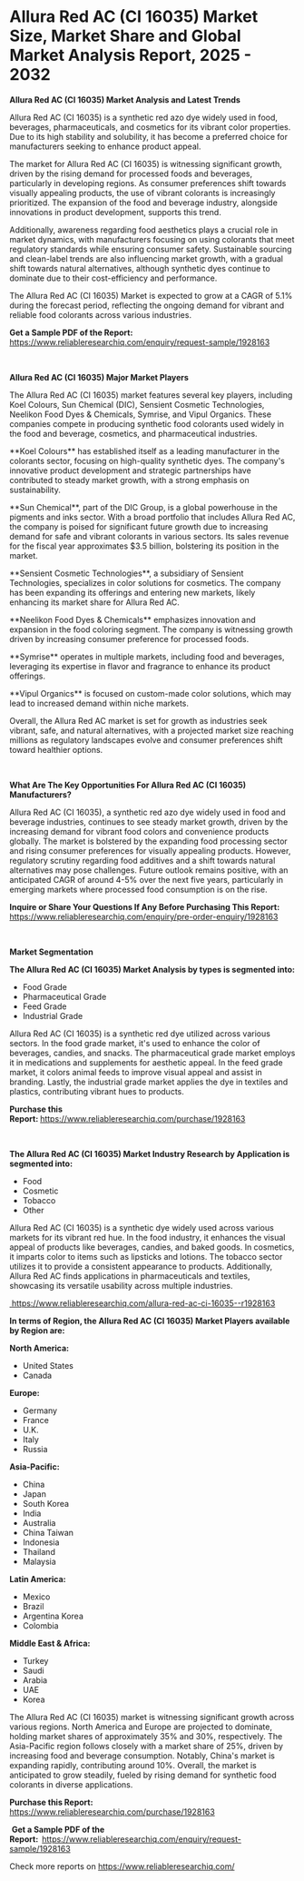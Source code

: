 <p><h1>Allura Red AC (CI 16035) Market Size, Market Share and Global Market Analysis Report, 2025 - 2032</h1></p><p><strong>Allura Red AC (CI 16035) Market Analysis and Latest Trends</strong></p>
<p><p>Allura Red AC (CI 16035) is a synthetic red azo dye widely used in food, beverages, pharmaceuticals, and cosmetics for its vibrant color properties. Due to its high stability and solubility, it has become a preferred choice for manufacturers seeking to enhance product appeal. </p><p>The market for Allura Red AC (CI 16035) is witnessing significant growth, driven by the rising demand for processed foods and beverages, particularly in developing regions. As consumer preferences shift towards visually appealing products, the use of vibrant colorants is increasingly prioritized. The expansion of the food and beverage industry, alongside innovations in product development, supports this trend.</p><p>Additionally, awareness regarding food aesthetics plays a crucial role in market dynamics, with manufacturers focusing on using colorants that meet regulatory standards while ensuring consumer safety. Sustainable sourcing and clean-label trends are also influencing market growth, with a gradual shift towards natural alternatives, although synthetic dyes continue to dominate due to their cost-efficiency and performance.</p><p>The Allura Red AC (CI 16035) Market is expected to grow at a CAGR of 5.1% during the forecast period, reflecting the ongoing demand for vibrant and reliable food colorants across various industries.</p></p>
<p><strong>Get a Sample PDF of the Report:&nbsp;</strong> <a href="https://www.reliableresearchiq.com/enquiry/request-sample/1928163?utm_campaign=120&utm_medium=2&utm_source=Github&utm_content=ia&utm_term=29032025&utm_id=allura-red-ac-ci-16035">https://www.reliableresearchiq.com/enquiry/request-sample/1928163</a></p>
<p>&nbsp;</p>
<p><strong>Allura Red AC (CI 16035) Major Market Players</strong></p>
<p><p>The Allura Red AC (CI 16035) market features several key players, including Koel Colours, Sun Chemical (DIC), Sensient Cosmetic Technologies, Neelikon Food Dyes & Chemicals, Symrise, and Vipul Organics. These companies compete in producing synthetic food colorants used widely in the food and beverage, cosmetics, and pharmaceutical industries.</p><p>**Koel Colours** has established itself as a leading manufacturer in the colorants sector, focusing on high-quality synthetic dyes. The company's innovative product development and strategic partnerships have contributed to steady market growth, with a strong emphasis on sustainability.</p><p>**Sun Chemical**, part of the DIC Group, is a global powerhouse in the pigments and inks sector. With a broad portfolio that includes Allura Red AC, the company is poised for significant future growth due to increasing demand for safe and vibrant colorants in various sectors. Its sales revenue for the fiscal year approximates $3.5 billion, bolstering its position in the market.</p><p>**Sensient Cosmetic Technologies**, a subsidiary of Sensient Technologies, specializes in color solutions for cosmetics. The company has been expanding its offerings and entering new markets, likely enhancing its market share for Allura Red AC. </p><p>**Neelikon Food Dyes & Chemicals** emphasizes innovation and expansion in the food coloring segment. The company is witnessing growth driven by increasing consumer preference for processed foods.</p><p>**Symrise** operates in multiple markets, including food and beverages, leveraging its expertise in flavor and fragrance to enhance its product offerings. </p><p>**Vipul Organics** is focused on custom-made color solutions, which may lead to increased demand within niche markets.</p><p>Overall, the Allura Red AC market is set for growth as industries seek vibrant, safe, and natural alternatives, with a projected market size reaching millions as regulatory landscapes evolve and consumer preferences shift toward healthier options.</p></p>
<p>&nbsp;</p>
<p><strong>What Are The Key Opportunities For Allura Red AC (CI 16035) Manufacturers?</strong></p>
<p><p>Allura Red AC (CI 16035), a synthetic red azo dye widely used in food and beverage industries, continues to see steady market growth, driven by the increasing demand for vibrant food colors and convenience products globally. The market is bolstered by the expanding food processing sector and rising consumer preferences for visually appealing products. However, regulatory scrutiny regarding food additives and a shift towards natural alternatives may pose challenges. Future outlook remains positive, with an anticipated CAGR of around 4-5% over the next five years, particularly in emerging markets where processed food consumption is on the rise.</p></p>
<p><strong>Inquire or Share Your Questions If Any Before Purchasing This Report:</strong> <a href="https://www.reliableresearchiq.com/enquiry/pre-order-enquiry/1928163?utm_campaign=120&utm_medium=2&utm_source=Github&utm_content=ia&utm_term=29032025&utm_id=allura-red-ac-ci-16035">https://www.reliableresearchiq.com/enquiry/pre-order-enquiry/1928163</a></p>
<p>&nbsp;</p>
<p><strong>Market Segmentation</strong></p>
<p><strong>The Allura Red AC (CI 16035) Market Analysis by types is segmented into:</strong></p>
<p><ul><li>Food Grade</li><li>Pharmaceutical Grade</li><li>Feed Grade</li><li>Industrial Grade</li></ul></p>
<p><p>Allura Red AC (CI 16035) is a synthetic red dye utilized across various sectors. In the food grade market, it's used to enhance the color of beverages, candies, and snacks. The pharmaceutical grade market employs it in medications and supplements for aesthetic appeal. In the feed grade market, it colors animal feeds to improve visual appeal and assist in branding. Lastly, the industrial grade market applies the dye in textiles and plastics, contributing vibrant hues to products.</p></p>
<p><strong>Purchase this Report:&nbsp;</strong><a href="https://www.reliableresearchiq.com/purchase/1928163?utm_campaign=120&utm_medium=2&utm_source=Github&utm_content=ia&utm_term=29032025&utm_id=allura-red-ac-ci-16035">https://www.reliableresearchiq.com/purchase/1928163</a></p>
<p>&nbsp;</p>
<p><strong>The Allura Red AC (CI 16035) Market Industry Research by Application is segmented into:</strong></p>
<p><ul><li>Food</li><li>Cosmetic</li><li>Tobacco</li><li>Other</li></ul></p>
<p><p>Allura Red AC (CI 16035) is a synthetic dye widely used across various markets for its vibrant red hue. In the food industry, it enhances the visual appeal of products like beverages, candies, and baked goods. In cosmetics, it imparts color to items such as lipsticks and lotions. The tobacco sector utilizes it to provide a consistent appearance to products. Additionally, Allura Red AC finds applications in pharmaceuticals and textiles, showcasing its versatile usability across multiple industries.</p></p>
<p><a href="https://www.reliableresearchiq.com/allura-red-ac-ci-16035--r1928163?utm_campaign=120&utm_medium=2&utm_source=Github&utm_content=ia&utm_term=29032025&utm_id=allura-red-ac-ci-16035">&nbsp;https://www.reliableresearchiq.com/allura-red-ac-ci-16035--r1928163</a></p>
<p><strong>In terms of Region, the Allura Red AC (CI 16035) Market Players available by Region are:</strong></p>
<p>
    <p> <strong> North America: </strong>
        <ul>
            <li>United States</li>
            <li>Canada</li>
        </ul>
        </p> 
    <p> <strong> Europe: </strong>
        <ul>
            <li>Germany</li>
            <li>France</li>
            <li>U.K.</li>
            <li>Italy</li>
            <li>Russia</li>
        </ul>
        </p> 
    <p> <strong> Asia-Pacific: </strong>
        <ul>
            <li>China</li>
            <li>Japan</li>
            <li>South Korea</li>
            <li>India</li>
            <li>Australia</li>
            <li>China Taiwan</li>
            <li>Indonesia</li>
            <li>Thailand</li>
            <li>Malaysia</li>
        </ul>
        </p> 
    <p> <strong> Latin America: </strong>
        <ul>
            <li>Mexico</li>
            <li>Brazil</li>
            <li>Argentina Korea</li>
            <li>Colombia</li>
        </ul>
        </p> 
    <p> <strong> Middle East & Africa: </strong>
        <ul>
            <li>Turkey</li>
            <li>Saudi</li>
            <li>Arabia</li>
            <li>UAE</li>
            <li>Korea</li>
        </ul>
    </p>
    </p>
<p><p>The Allura Red AC (CI 16035) market is witnessing significant growth across various regions. North America and Europe are projected to dominate, holding market shares of approximately 35% and 30%, respectively. The Asia-Pacific region follows closely with a market share of 25%, driven by increasing food and beverage consumption. Notably, China's market is expanding rapidly, contributing around 10%. Overall, the market is anticipated to grow steadily, fueled by rising demand for synthetic food colorants in diverse applications.</p></p>
<p><strong>Purchase this Report: </strong><a href="https://www.reliableresearchiq.com/purchase/1928163?utm_campaign=120&utm_medium=2&utm_source=Github&utm_content=ia&utm_term=29032025&utm_id=allura-red-ac-ci-16035">https://www.reliableresearchiq.com/purchase/1928163</a></p>
<p>&nbsp;<strong>Get a Sample PDF of the Report:&nbsp;&nbsp;</strong><a href="https://www.reliableresearchiq.com/enquiry/request-sample/1928163?utm_campaign=120&utm_medium=2&utm_source=Github&utm_content=ia&utm_term=29032025&utm_id=allura-red-ac-ci-16035">https://www.reliableresearchiq.com/enquiry/request-sample/1928163</a></p>
<p><strong></strong></p>
<p>Check more reports on <a href="https://www.reliableresearchiq.com/?utm_campaign=120&utm_medium=2&utm_source=Github&utm_content=ia&utm_term=29032025&utm_id=allura-red-ac-ci-16035">https://www.reliableresearchiq.com/</a></p>